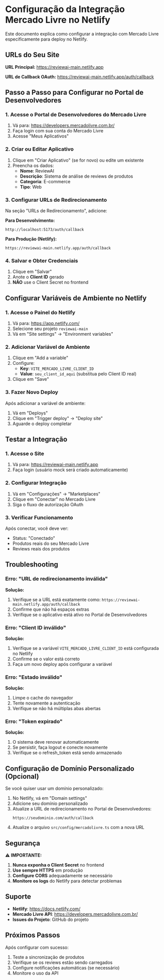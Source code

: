 # Configuração da Integração Mercado Livre no Netlify

Este documento explica como configurar a integração com Mercado Livre especificamente para deploy no Netlify.

## URLs do Seu Site

**URL Principal:** https://reviewai-main.netlify.app

**URL de Callback OAuth:** https://reviewai-main.netlify.app/auth/callback

## Passo a Passo para Configurar no Portal de Desenvolvedores

### 1. Acesse o Portal de Desenvolvedores do Mercado Livre

1. Vá para: https://developers.mercadolivre.com.br/
2. Faça login com sua conta do Mercado Livre
3. Acesse "Meus Aplicativos"

### 2. Criar ou Editar Aplicativo

1. Clique em "Criar Aplicativo" (se for novo) ou edite um existente
2. Preencha os dados:
   - **Nome**: ReviewAI
   - **Descrição**: Sistema de análise de reviews de produtos
   - **Categoria**: E-commerce
   - **Tipo**: Web

### 3. Configurar URLs de Redirecionamento

Na seção "URLs de Redirecionamento", adicione:

**Para Desenvolvimento:**
```
http://localhost:5173/auth/callback
```

**Para Produção (Netlify):**
```
https://reviewai-main.netlify.app/auth/callback
```

### 4. Salvar e Obter Credenciais

1. Clique em "Salvar"
2. Anote o **Client ID** gerado
3. **NÃO** use o Client Secret no frontend

## Configurar Variáveis de Ambiente no Netlify

### 1. Acesse o Painel do Netlify

1. Vá para: https://app.netlify.com/
2. Selecione seu projeto `reviewai-main`
3. Vá em "Site settings" → "Environment variables"

### 2. Adicionar Variável de Ambiente

1. Clique em "Add a variable"
2. Configure:
   - **Key**: `VITE_MERCADO_LIVRE_CLIENT_ID`
   - **Value**: `seu_client_id_aqui` (substitua pelo Client ID real)
3. Clique em "Save"

### 3. Fazer Novo Deploy

Após adicionar a variável de ambiente:

1. Vá em "Deploys"
2. Clique em "Trigger deploy" → "Deploy site"
3. Aguarde o deploy completar

## Testar a Integração

### 1. Acesse o Site

1. Vá para: https://reviewai-main.netlify.app
2. Faça login (usuário mock será criado automaticamente)

### 2. Configurar Integração

1. Vá em "Configurações" → "Marketplaces"
2. Clique em "Conectar" no Mercado Livre
3. Siga o fluxo de autorização OAuth

### 3. Verificar Funcionamento

Após conectar, você deve ver:
- Status: "Conectado"
- Produtos reais do seu Mercado Livre
- Reviews reais dos produtos

## Troubleshooting

### Erro: "URL de redirecionamento inválida"

**Solução:**
1. Verifique se a URL está exatamente como: `https://reviewai-main.netlify.app/auth/callback`
2. Confirme que não há espaços extras
3. Verifique se o aplicativo está ativo no Portal de Desenvolvedores

### Erro: "Client ID inválido"

**Solução:**
1. Verifique se a variável `VITE_MERCADO_LIVRE_CLIENT_ID` está configurada no Netlify
2. Confirme se o valor está correto
3. Faça um novo deploy após configurar a variável

### Erro: "Estado inválido"

**Solução:**
1. Limpe o cache do navegador
2. Tente novamente a autenticação
3. Verifique se não há múltiplas abas abertas

### Erro: "Token expirado"

**Solução:**
1. O sistema deve renovar automaticamente
2. Se persistir, faça logout e conecte novamente
3. Verifique se o refresh_token está sendo armazenado

## Configuração de Domínio Personalizado (Opcional)

Se você quiser usar um domínio personalizado:

1. No Netlify, vá em "Domain settings"
2. Adicione seu domínio personalizado
3. Atualize a URL de redirecionamento no Portal de Desenvolvedores:
   ```
   https://seudominio.com/auth/callback
   ```
4. Atualize o arquivo `src/config/mercadolivre.ts` com a nova URL

## Segurança

⚠️ **IMPORTANTE:**

1. **Nunca exponha o Client Secret** no frontend
2. **Use sempre HTTPS** em produção
3. **Configure CORS** adequadamente se necessário
4. **Monitore os logs** do Netlify para detectar problemas

## Suporte

- **Netlify**: https://docs.netlify.com/
- **Mercado Livre API**: https://developers.mercadolivre.com.br/
- **Issues do Projeto**: GitHub do projeto

## Próximos Passos

Após configurar com sucesso:

1. Teste a sincronização de produtos
2. Verifique se os reviews estão sendo carregados
3. Configure notificações automáticas (se necessário)
4. Monitore o uso da API 